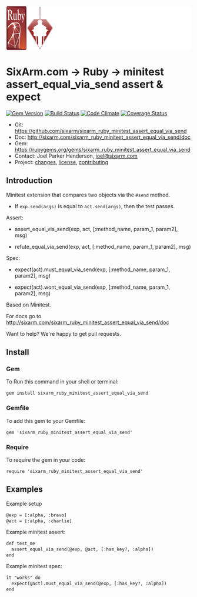 <img src="README.png" width="960" height="120" alt="README" />

# SixArm.com → Ruby → minitest<br> assert_equal_via_send assert & expect

<!--header-open-->

[![Gem Version](https://badge.fury.io/rb/sixarm_ruby_minitest_assert_equal_via_send.svg)](http://badge.fury.io/rb/sixarm_ruby_minitest_assert_equal_via_send)
[![Build Status](https://travis-ci.org/SixArm/sixarm_ruby_minitest_assert_equal_via_send.png)](https://travis-ci.org/SixArm/sixarm_ruby_minitest_assert_equal_via_send)
[![Code Climate](https://codeclimate.com/github/SixArm/sixarm_ruby_minitest_assert_equal_via_send.png)](https://codeclimate.com/github/SixArm/sixarm_ruby_minitest_assert_equal_via_send)
[![Coverage Status](https://coveralls.io/repos/SixArm/sixarm_ruby_minitest_assert_equal_via_send/badge.svg?branch=master&service=github)](https://coveralls.io/github/SixArm/sixarm_ruby_minitest_assert_equal_via_send?branch=master)

* Git: <https://github.com/sixarm/sixarm_ruby_minitest_assert_equal_via_send>
* Doc: <http://sixarm.com/sixarm_ruby_minitest_assert_equal_via_send/doc>
* Gem: <https://rubygems.org/gems/sixarm_ruby_minitest_assert_equal_via_send>
* Contact: Joel Parker Henderson, <joel@sixarm.com>
* Project: [changes](CHANGES.md), [license](LICENSE.md), [contributing](CONTRIBUTING.md)

<!--header-shut-->

## Introduction

Minitest extension that compares two objects via the `#send` method.

  * If `exp.send(args)` is equal to `act.send(args)`, then the test passes. 

Assert:

   * assert_equal_via_send(exp, act, [:method_name, param_1, param2], msg)

   * refute_equal_via_send(exp, act, [:method_name, param_1, param2], msg)

Spec:

   * expect(act).must_equal_via_send(exp, [:method_name, param_1, param2], msg)

   * expect(act).wont_equal_via_send(exp, [:method_name, param_1, param2], msg)

Based on Minitest.

For docs go to <http://sixarm.com/sixarm_ruby_minitest_assert_equal_via_send/doc>

Want to help? We're happy to get pull requests.


<!--install-open-->

## Install

### Gem

To Run this command in your shell or terminal:

    gem install sixarm_ruby_minitest_assert_equal_via_send

### Gemfile

To add this gem to your Gemfile:

    gem 'sixarm_ruby_minitest_assert_equal_via_send'

### Require

To require the gem in your code:

    require 'sixarm_ruby_minitest_assert_equal_via_send'

<!--install-shut-->


## Examples

Example setup

    @exp = [:alpha, :bravo]
    @act = [:alpha, :charlie]

Example minitest assert:

    def test_me
      assert_equal_via_send(@exp, @act, [:has_key?, :alpha])
    end

Example minitest spec:

    it "works" do
      expect(@act).must_equal_via_send(@exp, [:has_key?, :alpha])
    end

